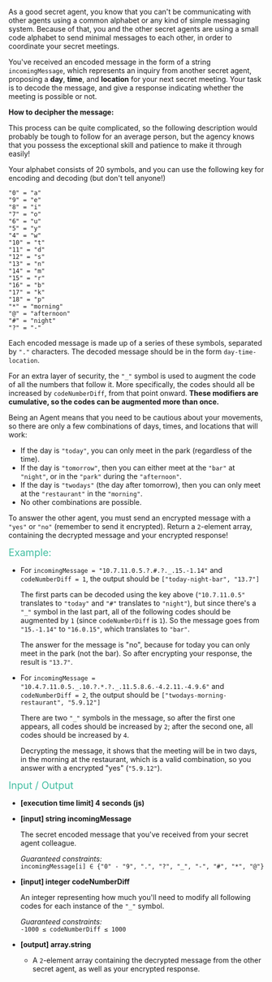 <div class="markdown"><p>As a good secret agent, you know that you can't be communicating with other agents using a common alphabet or any kind of simple messaging system. Because of that, you and the other secret agents are using a small code alphabet to send minimal messages to each other, in order to coordinate your secret meetings.</p>
<p>You've received an encoded message in the form of a string <code>incomingMessage</code>, which represents an inquiry from another secret agent, proposing a <strong>day</strong>, <strong>time</strong>, and <strong>location</strong> for your next secret meeting. Your task is to decode the message, and give a response indicating whether the meeting is possible or not.</p>
<p><strong>How to decipher the message:</strong></p>
<p>This process can be quite complicated, so the following description would probably be tough to follow for an average person, but the agency knows that you possess the exceptional skill and patience to make it through easily!</p>
<p>Your alphabet consists of 20 symbols, and you can use the following key for encoding and decoding (but don't tell anyone!)</p>
<p><code>"0" = "a"</code><br>
<code>"9" = "e"</code><br>
<code>"8" = "i"</code><br>
<code>"7" = "o"</code><br>
<code>"6" = "u"</code><br>
<code>"5" = "y"</code><br>
<code>"4" = "w"</code><br>
<code>"10" = "t"</code><br>
<code>"11" = "d"</code><br>
<code>"12" = "s"</code><br>
<code>"13" = "n"</code><br>
<code>"14" = "m"</code><br>
<code>"15" = "r"</code><br>
<code>"16" = "b"</code><br>
<code>"17" = "k"</code><br>
<code>"18" = "p"</code><br>
<code>"*" = "morning"</code><br>
<code>"@" = "afternoon"</code><br>
<code>"#" = "night"</code><br>
<code>"?" = "-"</code></p>
<p>Each encoded message is made up of a series of these symbols, separated by <code>"."</code> characters. The decoded message should be in the form <code>day-time-location</code>.</p>
<p>For an extra layer of security, the <code>"_"</code> symbol is used to augment the code of all the numbers that follow it. More specifically, the codes should all be increased by <code>codeNumberDiff</code>, from that point onward. <strong>These modifiers are cumulative, so the codes can be augmented more than once.</strong></p>
<p>Being an Agent means that you need to be cautious about your movements, so there are only a few combinations of days, times, and locations that will work:</p>
<ul>
<li>If the day is <code>"today"</code>, you can only meet in the park (regardless of the time).</li>
<li>If the day is <code>"tomorrow"</code>, then you can either meet at the <code>"bar"</code> at <code>"night"</code>, or in the <code>"park"</code> during the <code>"afternoon"</code>.</li>
<li>If the day is <code>"twodays"</code> (the day after tomorrow), then you can only meet at the <code>"restaurant"</code> in the <code>"morning"</code>.</li>
<li>No other combinations are possible.</li>
</ul>
<p>To answer the other agent, you must send an encrypted message with a <code>"yes"</code> or <code>"no"</code> (remember to send it encrypted). Return a <code>2</code>-element array, containing the decrypted message and your encrypted response!</p>
<p><span style="color:#44BFA3;font-size:1.4em;">Example:</span></p>
<ul>
<li>
<p>For <code>incomingMessage = "10.7.11.0.5.?.#.?._.15.-1.14"</code> and <code>codeNumberDiff = 1</code>, the output should be <code>["today-night-bar", "13.7"]</code></p>
<p>The first parts can be decoded using the key above (<code>"10.7.11.0.5"</code> translates to <code>"today"</code> and <code>"#"</code> translates to <code>"night"</code>), but since there's a <code>"_"</code> symbol in the last part, all of the following codes should be augmented by <code>1</code> (since <code>codeNumberDiff</code> is <code>1</code>). So the message goes from <code>"15.-1.14"</code> to <code>"16.0.15"</code>, which translates to <code>"bar"</code>.</p>
<p>The answer for the message is "no", because for today you can only meet in the park (not the bar). So after encrypting your response, the result is <code>"13.7"</code>.</p>
</li>
<li>
<p>For <code>incomingMessage = "10.4.7.11.0.5._.10.?.*.?._.11.5.8.6.-4.2.11.-4.9.6"</code> and <code>codeNumberDiff = 2</code>, the output should be <code>["twodays-morning-restaurant", "5.9.12"]</code></p>
<p>There are two <code>"_"</code> symbols in the message, so after the first one appears, all codes should be increased by <code>2</code>; after the second one, all codes should be increased by <code>4</code>.</p>
<p>Decrypting the message, it shows that the meeting will be in two days, in the morning at the restaurant, which is a valid combination, so you answer with a encrypted "yes" (<code>"5.9.12"</code>).</p>
</li>
</ul>
<p><span style="color:#44BFA3;font-size:1.4em;">Input / Output</span></p>
<ul>
<li>
<p><strong>[execution time limit] 4 seconds (js)</strong></p>
</li>
<li>
<p><strong>[input] string incomingMessage</strong></p>
<p>The secret encoded message that you've received from your secret agent colleague.</p>
<p><em>Guaranteed constraints:</em><br>
<code>incomingMessage[i] ∈ {"0" - "9", ".", "?", "_", "-", "#", "*", "@"}</code></p>
</li>
<li>
<p><strong>[input] integer codeNumberDiff</strong></p>
<p>An integer representing how much you'll need to modify all following codes for each instance of the <code>"_"</code> symbol.</p>
<p><em>Guaranteed constraints:</em><br>
<code>-1000 ≤ codeNumberDiff ≤ 1000</code></p>
</li>
<li>
<p><strong>[output] array.string</strong></p>
<ul>
<li>A <code>2</code>-element array containing the decrypted message from the other secret agent, as well as your encrypted response.</li>
</ul>
</li>
</ul>
</div>
